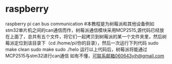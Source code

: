 # raspberry
raspberry pi can bus communication
#本教程是为树莓派和其他设备例如stm32单片机之间的can通信而作，树莓派通信模块采用MCP2515,源代码已经放在上面了，总共有五个文件，将它们一起拷贝到树莓派的某一个文件夹里，然后树莓派定位到该目录下（cd /home/pi/你的目录），然后一次运行下列代码
sudo make clean
sudo make
sudo ./helo
运行以上代码后，树莓派将能通过MCP2515与stm32进行can通信
如有不懂，可联系邮箱060643yjh@gmail.com

